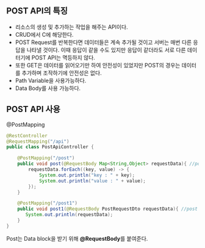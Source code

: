 ## POST API의 특징

- 리소스의 생성 및 추가하는 작업을 해주는 API이다.
- CRUD에서 C에 해당한다.
- POST Request를 반복한다면 데이터들은 계속 추가될 것이고 서버는 매번 다른 응답을 나타낼 것이다. 이때 응답이 같을 수도 있지만 응답이 같더라도 서로 다른 데이터기에 POST API는 멱등하지 않다.
- 또한 GET은 데이터를 읽어오기만 하여 안전성이 있었지만 POST의 경우는 데이터를 추가하며 조작하기에 안전성은 없다.
- Path Variable을 사용가능하다.
- Data Body를 사용 가능하다.

## POST API 사용

@PostMapping

```java
@RestController
@RequestMapping("/api")
public class PostApiController {

    @PostMapping("/post")
    public void post(@RequestBody Map<String,Object> requestData){ //post 방식에서는 RequestBody
        requestData.forEach((key, value) -> {
            System.out.println("key : " + key);
            System.out.println("value : " + value);
        });
    }

    @PostMapping("/post1")
    public void post1(@RequestBody PostRequestDto requestData){ //post 방식에서는 RequestBody
       System.out.println(requestData);
    }
}
```

Post는 Data block을 받기 위해 **@RequestBody**를 붙여준다.

